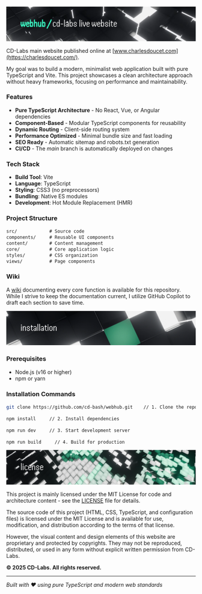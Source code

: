 ![webhub/cd-labs live website](public/img/git/webhub_wikiheader.png)

CD-Labs main website published online at [www.charlesdoucet.com](https://charlesdoucet.com/).

My goal was to build a modern, minimalist web application built with pure TypeScript and Vite. This project showcases a clean architecture approach without heavy frameworks, focusing on performance and maintainability.

### Features

- **Pure TypeScript Architecture** - No React, Vue, or Angular dependencies
- **Component-Based** - Modular TypeScript components for reusability
- **Dynamic Routing** - Client-side routing system
- **Performance Optimized** - Minimal bundle size and fast loading
- **SEO Ready** - Automatic sitemap and robots.txt generation
- **CI/CD** - The *main* branch is automatically deployed on changes

### Tech Stack

- **Build Tool**: Vite
- **Language**: TypeScript
- **Styling**: CSS3 (no preprocessors)
- **Bundling**: Native ES modules
- **Development**: Hot Module Replacement (HMR)

### Project Structure

```
src/            # Source code
components/     # Reusable UI components
content/        # Content management
core/           # Core application logic
styles/         # CSS organization
views/          # Page components
```

### Wiki

A [wiki](https://github.com/cd-bash/webhub/wiki) documenting every core function is available for this repository. While I strive to keep the documentation current, I utilize GitHub Copilot to draft each section to save time.


![installation](public/img/git/webhub_wikiinstall.png)

### Prerequisites

- Node.js (v16 or higher)
- npm or yarn

### Installation Commands

```bash
git clone https://github.com/cd-bash/webhub.git    // 1. Clone the repository
```
```bash
npm install     // 2. Install dependencies
```
```bash
npm run dev     // 3. Start development server
```
```bash
npm run build     // 4. Build for production
```

![license](public/img/git/webhub_wikilicense.png)

This project is mainly licensed under the MIT License for code and architecture content - see the [LICENSE](LICENSE) file for details.

The source code of this project (HTML, CSS, TypeScript, and configuration files) is licensed under the MIT License and is available for use, modification, and distribution according to the terms of that license.

However, the visual content and design elements of this website are proprietary and protected by copyrights. They may not be reproduced, distributed, or used in any form without explicit written permission from CD-Labs.

**© 2025 CD-Labs. All rights reserved.**

---

*Built with ❤️ using pure TypeScript and modern web standards*
